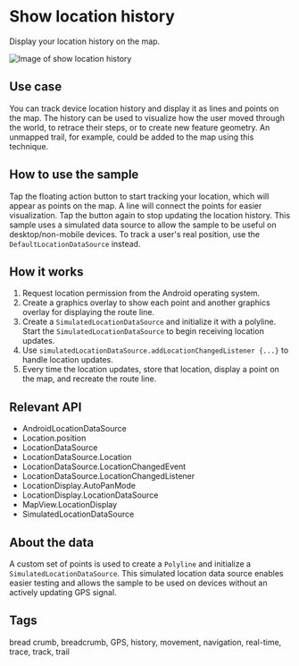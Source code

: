# Show location history

Display your location history on the map.

![Image of show location history](show-location-history.jpg)

## Use case

You can track device location history and display it as lines and points on the map. The history can be used to visualize how the user moved through the world, to retrace their steps, or to create new feature geometry. An unmapped trail, for example, could be added to the map using this technique.

## How to use the sample

Tap the floating action button to start tracking your location, which will appear as points on the map. A line will connect the points for easier visualization. Tap the button again to stop updating the location history. This sample uses a simulated data source to allow the sample to be useful on desktop/non-mobile devices. To track a user's real position, use the `DefaultLocationDataSource` instead.

## How it works

1. Request location permission from the Android operating system.
2. Create a graphics overlay to show each point and another graphics overlay for displaying the route line.
3. Create a `SimulatedLocationDataSource` and initialize it with a polyline. Start the `SimulatedLocationDataSource` to begin receiving location updates.
4. Use `simulatedLocationDataSource.addLocationChangedListener {...}` to handle location updates.
5. Every time the location updates, store that location, display a point on the map, and recreate the route line.

## Relevant API

* AndroidLocationDataSource
* Location.position
* LocationDataSource
* LocationDataSource.Location
* LocationDataSource.LocationChangedEvent
* LocationDataSource.LocationChangedListener
* LocationDisplay.AutoPanMode
* LocationDisplay.LocationDataSource
* MapView.LocationDisplay
* SimulatedLocationDataSource

## About the data

A custom set of points is used to create a `Polyline` and initialize a `SimulatedLocationDataSource`. This simulated location data source enables easier testing and allows the sample to be used on devices without an actively updating GPS signal.

## Tags

bread crumb, breadcrumb, GPS, history, movement, navigation, real-time, trace, track, trail
